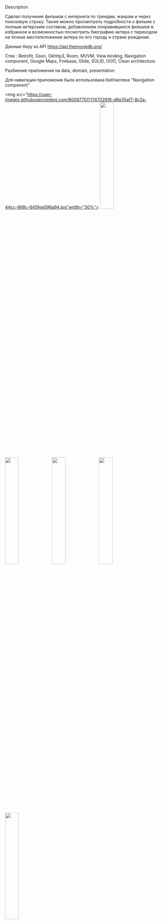 Description

Сделал получение фильмов с интернета по трендам, жанрам и через поисковую строку. Также можно
просмотреть подробности о фильме с полным актерским составом, добавлением понравившихся фильмов в
избранное и возможностью посмотреть биографию актера с переходом на точное местоположение актера по
его городу и стране рождения.

Данные беру из API https://api.themoviedb.org/

Стек : Retrofit, Gson, Okhttp3, Room, MVVM, View binding, Navigation component, Google Maps,
Firebase, Glide, SOLID, OOП, Clean architecture.

Разбиение приложения на data, domain, presentation

Для навигации приложения была использована библиотека "Navigation component"

<img
src="https://user-images.githubusercontent.com/80087707/174702816-d8e35af7-8c2a-44cc-968c-645fee096a94.jpg"width="30%"></img>
<img src="https://user-images.githubusercontent.com/80087707/174702865-057c8561-0cbe-4509-8ad7-82d79d9c4920.jpg" width="30%"></img>
<img src="https://user-images.githubusercontent.com/80087707/174702906-7350ed87-3fa3-452f-b36b-d589fa5746d2.jpg" width="30%"></img>
<img src="https://user-images.githubusercontent.com/80087707/174702924-a1a0b3f6-e3b2-43eb-badc-fc09c60a8f0a.jpg" width="30%"></img>
<img src="https://user-images.githubusercontent.com/80087707/174702948-d10d7374-a86e-4c6b-ba8b-69e3f81894d0.jpg" width="30%"></img>
<img src="https://user-images.githubusercontent.com/80087707/174702966-87bdd075-4b98-4768-a704-80dfdb47a9fa.jpg" width="30%"></img> 